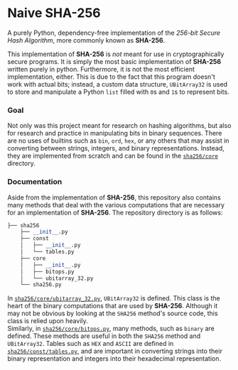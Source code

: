 # Naive SHA-256

A purely Python, dependency-free implementation of the *256-bit Secure Hash Algorithm*, more commonly known as **SHA-256**. 

This implementation of **SHA-256** is *not* meant for use in cryptographically secure programs. It is simply the most basic implementation of **SHA-256** written purely in python. Furthermore, it is not the most efficient implementation, either. This is due to the fact that this program doesn't  work with actual bits; instead, a custom data structure, `UBitArray32` is used to store and manipulate a Python `list` filled with `0`s and `1`s to represent bits.


### Goal

Not only was this project meant for research on hashing algorithms, but also for research and practice in manipulating bits in binary sequences. There are no uses of builtins such as `bin`, `ord`, `hex`, or any others that may assist in converting between strings, integers, and binary representations. Instead, they are implemented from scratch and can be found in the [`sha256/core`](https://github.com/greysonDEV/SHA-256/tree/main/sha256/core) directory.


### Documentation

Aside from the implementation of **SHA-256**, this repository also contains many methods that deal with the various computations that are necessary for an implementation of **SHA-256**. The repository directory is as follows:
```python
├── sha256
    ├── __init__.py
    ├── const
    │   ├── __init__.py
    │   └── tables.py
    ├── core
    │   ├── __init__.py
    │   ├── bitops.py
    │   └── ubitarray_32.py
    └── sha256.py
```
In [`sha256/core/ubitarray_32.py`](https://github.com/greysonDEV/SHA-256/blob/main/sha256/core/ubitarray_32.py), `UBitArray32` is defined. This class is the heart of the binary computations that are used by **SHA-256**. Although it may not be obvious by looking at the `SHA256` method's source code, this class is relied upon heavily.\
Similarly, in [`sha256/core/bitops.py`](https://github.com/greysonDEV/SHA-256/blob/main/sha256/core/bitops.py), many methods, such as `binary` are defined. These methods are useful in both the `SHA256` method and `UBitArray32`. Tables such as `HEX` and `ASCII` are defined in [`sha256/const/tables.py`](https://github.com/greysonDEV/SHA-256/blob/main/sha256/const/tables.py), and are important in converting strings into their binary representation and integers into their hexadecimal representation.
